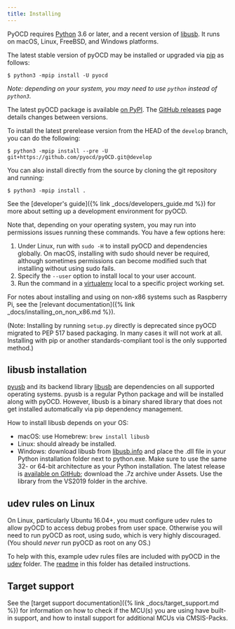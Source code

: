 ```yaml
---
title: Installing
---
```


PyOCD requires [Python](https://python.org/) 3.6 or later, and a recent version of [libusb](https://libusb.info/). It runs on macOS,
Linux, FreeBSD, and Windows platforms.

The latest stable version of pyOCD may be installed or upgraded via [pip](https://pip.pypa.io/en/stable/index.html)
as follows:

```
$ python3 -mpip install -U pyocd
```

_Note: depending on your system, you may need to use `python` instead of `python3`._

The latest pyOCD package is available [on PyPI](https://pypi.python.org/pypi/pyOCD/). The
[GitHub releases](https://github.com/pyocd/pyOCD/releases) page details changes between versions.

To install the latest prerelease version from the HEAD of the `develop` branch, you can do
the following:

```
$ python3 -mpip install --pre -U git+https://github.com/pyocd/pyOCD.git@develop
```

You can also install directly from the source by cloning the git repository and running:

```
$ python3 -mpip install .
```

See the [developer's guide]({% link _docs/developers_guide.md %}) for more about setting up a development
environment for pyOCD.

Note that, depending on your operating system, you may run into permissions issues running these commands.
You have a few options here:

1. Under Linux, run with `sudo -H` to install pyOCD and dependencies globally. On macOS, installing with sudo
    should never be required, although sometimes permissions can become modified such that installing without
    using sudo fails.
3. Specify the `--user` option to install local to your user account.
4. Run the command in a [virtualenv](https://virtualenv.pypa.io/en/latest/)
   local to a specific project working set.

For notes about installing and using on non-x86 systems such as Raspberry Pi, see the
[relevant documentation]({% link _docs/installing_on_non_x86.md %}).

(Note: Installing by running `setup.py` directly is deprecated since pyOCD migrated to PEP 517 based packaging.
In many cases it will not work at all. Installing with pip or another standards-compliant tool is the only
supported method.)


libusb installation
-------------------

[pyusb](https://github.com/pyusb/pyusb) and its backend library [libusb](https://libusb.info/) are
dependencies on all supported operating systems. pyusb is a regular Python package and will be
installed along with pyOCD. However, libusb is a binary shared library that does not get installed
automatically via pip dependency management.

How to install libusb depends on your OS:

- macOS: use Homebrew: `brew install libusb`
- Linux: should already be installed.
- Windows: download libusb from [libusb.info](https://libusb.info/) and place the .dll file in your Python
  installation folder next to python.exe. Make sure to use the same 32- or 64-bit architecture as
  your Python installation. The latest release is [available on GitHub](https://github.com/libusb/libusb/releases);
  download the .7z archive under Assets. Use the library from the VS2019 folder in the archive.


udev rules on Linux
-------------------

On Linux, particularly Ubuntu 16.04+, you must configure udev rules to allow pyOCD to access debug
probes from user space. Otherwise you will need to run pyOCD as root, using sudo, which is very
highly discouraged. (You should _never_ run pyOCD as root on any OS.)

To help with this, example udev rules files are included with pyOCD in the
[udev](https://github.com/pyocd/pyOCD/tree/main/udev) folder. The
[readme](https://github.com/pyocd/pyOCD/tree/main/udev/README.md) in this folder has detailed
instructions.


Target support
--------------

See the [target support documentation]({% link _docs/target_support.md %}) for information on how to check if
the MCU(s) you are using have built-in support, and how to install support for additional MCUs via
CMSIS-Packs.



